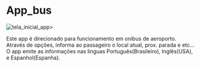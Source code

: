 # App_bus
![tela_inicial_app](https://user-images.githubusercontent.com/69515104/157449009-8f7d0a1c-5e97-4bc2-9586-bda6dfe7ff2e.jpeg)>

Este app é direcionado para funcionamento em onibus de aeroporto.
Através de opções, informa ao passageiro o local atual, prox. parada e etc... O app  emite as informações nas linguas Português(Brasileiro), Inglês(USA), e Espanhol(Espanha).


